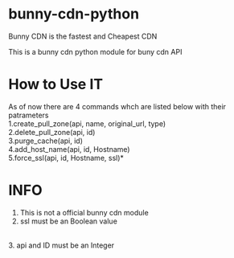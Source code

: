 # bunny-cdn-python 
Bunny CDN is the fastest and Cheapest CDN

This is a bunny cdn python module for buny cdn API 

# How to Use IT
As of now there are 4 commands whch are listed below with their patrameters
<br>
1.create_pull_zone(api, name, original_url, type)
<br>
2.delete_pull_zone(api, id)
<br>
3.purge_cache(api, id)
<br>
4.add_host_name(api, id, Hostname)
<br>
5.force_ssl(api, id, Hostname, ssl)* 

# INFO
1. This is not a official bunny cdn module
2. ssl must be an Boolean value
<br>
3. api and ID must be an Integer 


